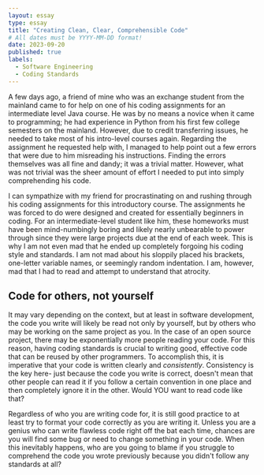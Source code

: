 ```yaml
---
layout: essay
type: essay
title: "Creating Clean, Clear, Comprehensible Code"
# All dates must be YYYY-MM-DD format!
date: 2023-09-20
published: true
labels:
  - Software Engineering
  - Coding Standards
---
```



A few days ago, a friend of mine who was an exchange student from the mainland came to for help on one of his coding assignments for an intermediate level Java course. He was by no means a novice when it came to programming; he had experience in Python from his first few college semesters on the mainland. However, due to credit transferring issues, he needed to take most of his intro-level courses again. Regarding the assignment he requested help with, I managed to help point out a few errors that were due to him misreading his instructions. Finding the errors themselves was all fine and dandy; it was a trivial matter. However, what was not trivial was the sheer amount of effort I needed to put into simply comprehending his code.

I can sympathize with my friend for procrastinating on and rushing through his coding assignments for this introductory course. The assignments he was forced to do were designed and created for essentially beginners in coding. For an intermediate-level student like him, these homeworks must have been mind-numbingly boring and likely nearly unbearable to power through since they were large projects due at the end of each week. This is why I am not even mad that he ended up completely forgoing his coding style and standards. I am not mad about his sloppily placed his brackets, one-letter variable names, or seemingly random indentation. I am, however, mad that I had to read and attempt to understand that atrocity.

## Code for others, not yourself

It may vary depending on the context, but at least in software development, the code you write will likely be read not only by yourself, but by others who may be working on the same project as you. In the case of an open source project, there may be exponentially more people reading your code. For this reason, having coding standards is crucial to writing good, effective code that can be reused by other programmers. To accomplish this, it is imperative that your code is written clearly and *consistently*. Consistency is the key here- just because the code you write is correct, doesn't mean that other people can read it if you follow a certain convention in one place and then completely ignore it in the other. Would YOU want to read code like that?

Regardless of who you are writing code for, it is still good practice to at least try to format your code correctly as you are writing it. Unless you are a genius who can write flawless code right off the bat each time, chances are you will find some bug or need to change something in your code. When this inevitably happens, who are you going to blame if you struggle to comprehend the code you wrote previously because you didn't follow any standards at all?

